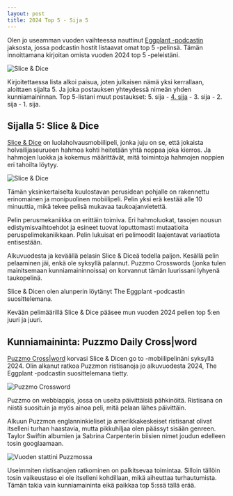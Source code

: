```yaml
---
layout: post
title: 2024 Top 5 - Sija 5 
---
```

Olen jo useamman vuoden vaihteessa nauttinut [Eggplant -podcastin](https://eggplant.show/) jaksosta, jossa podcastin hostit listaavat omat top 5 -pelinsä. Tämän innoittamana kirjoitan omista vuoden 2024 top 5 -peleistäni.

![Slice & Dice](https://anttiki.github.io/images/slice-n-dice.png "Slice & Dice")

Kirjoitettaessa lista alkoi paisua, joten julkaisen nämä yksi kerrallaan, aloittaen sijalta 5. Ja joka postauksen yhteydessä nimeän yhden kunniamaininnan. Top 5-listani muut postaukset: 5. sija - [4. sija](https://anttiki.github.io/Top-5-2024-Sija-4/) - 3. sija - 2. sija - 1. sija.

## Sijalla 5: Slice & Dice

[Slice & Dice](https://tann.itch.io/slice-dice) on luolaholvausmobiilipeli, jonka juju on se, että jokaista holvailijaseurueen hahmoa kohti heitetään yhtä noppaa joka kierros. Ja hahmojen luokka ja kokemus määrittävät, mitä toimintoja hahmojen noppien eri tahoilta löytyy. 

![Slice & Dice](https://anttiki.github.io/images/slice-n-dice.png "Slice & Dice")

Tämän yksinkertaiselta kuulostavan perusidean pohjalle on rakennettu erinomainen ja monipuolinen mobiilipeli. Pelin yksi erä kestää alle 10 minuuttia, mikä tekee pelisä mukavaa taukoajanvietettä. 

Pelin perusmekaniikka on erittäin toimiva. Eri hahmoluokat, tasojen nousun edistymisvaihtoehdot ja esineet tuovat loputtomasti mutaatioita peruspelimekaniikkaan. Pelin lukuisat eri pelimoodit laajentavat variaatiota entisestään.

Alkuvuodesta ja keväällä pelasin Slice & Diceä todella paljon. Kesällä pelin pelaaminen jäi, enkä ole syksyllä palannut. Puzzmo Crosswords (jonka tulen mainitsemaan kunniamaininnoissa) on korvannut tämän luurissani lyhyenä taukopelinä.

Slice & Dicen olen alunperin löytänyt The Eggplant -podcastin suosittelemana.

Kevään pelimäärillä Slice & Dice pääsee mun vuoden 2024 pelien top 5:en juuri ja juuri.

## Kunniamaininta: Puzzmo Daily Cross|word

[Puzzmo Cross\|word](https://www.puzzmo.com/game/crossword) korvasi Slice & Dicen go to -mobiilipelinäni syksyllä 2024. Olin alkanut ratkoa Puzzmon ristisanoja jo alkuvuodesta 2024, The Eggplant -podcastin suosittelemana tietty.

![Puzzmo Crossword](https://anttiki.github.io/images/puzzmo1.jpg "Puzzmo Crossword")

Puzzmo on webbiappis, jossa on useita päivittäisiä pähkinöitä. Ristisana on niistä suosituin ja myös ainoa peli, mitä pelaan lähes päivittäin.

Alkuun Puzzmon englanninkieliset ja amerikkakeskeiset ristisanat olivat itselleni turhan haastavia, mutta pikkuhiljaa olen päässyt sisään genreen. Taylor Swiftin albumien ja Sabrina Carpenterin biisien nimet joudun edelleen tosin googlaamaan.

![Vuoden stattini Puzzmossa](https://anttiki.github.io/images/puzzmo2.jpg "Vuoden stattini Puzzmossa")

Useimmiten ristisanojen ratkominen on palkitsevaa toimintaa. Silloin tällöin tosin vaikeustaso ei ole itselleni kohdillaan, mikä aiheuttaa turhautumista. Tämän takia vain kunniamaininta eikä paikkaa top 5:ssä tällä erää.

